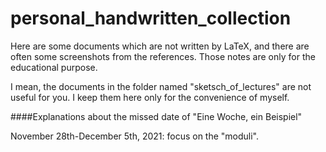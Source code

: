 # personal_handwritten_collection
 Here are some documents which are not written by LaTeX, and there are often some screenshots from the references. Those notes are only for the educational purpose.



I mean, the documents in the folder named "sketsch_of_lectures" are not useful for you. I keep them here only for the convenience of myself.

####Explanations about the missed date of "Eine Woche,  ein Beispiel"

November 28th-December 5th, 2021: focus on the "moduli".